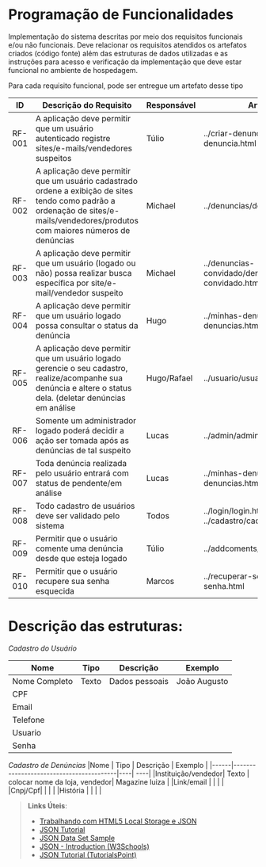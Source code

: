 # Programação de Funcionalidades

Implementação do sistema descritas por meio dos requisitos funcionais e/ou não funcionais. Deve relacionar os requisitos atendidos os artefatos criados (código fonte) além das estruturas de dados utilizadas e as instruções para acesso e verificação da implementação que deve estar funcional no ambiente de hospedagem.

Para cada requisito funcional, pode ser entregue um artefato desse tipo

|ID    | Descrição do Requisito  | Responsável | Artefato |
|------|-----------------------------------------|----| ----|
|RF-001 | A aplicação deve permitir que um usuário autenticado registre sites/e-mails/vendedores suspeitos | Túlio |../criar-denuncia/criar-denuncia.html |
|RF-002| A aplicação deve permitir que um usuário cadastrado ordene a exibição de sites tendo como padrão a ordenação de sites/e-mails/vendedores/produtos com maiores números de denúncias | Michael  |../denuncias/denuncias.html |
|RF-003| A aplicação deve permitir que um usuário (logado ou não) possa realizar busca específica por site/e-mail/vendedor suspeito | Michael  |../denuncias-convidado/denuncias-convidado.html |
|RF-004| A aplicação deve permitir que um usuário logado possa consultar o status da denúncia | Hugo |../minhas-denuncias/minhas-denuncias.html |
|RF-005| A aplicação deve permitir que um usuário logado gerencie o seu cadastro, realize/acompanhe sua denúncia e altere o status dela. (deletar denúncias em análise | Hugo/Rafael |../usuario/usuario.html  |
|RF-006| Somente um administrador logado poderá decidir a ação ser tomada após as denúncias de tal suspeito | Lucas | ../admin/admin.html |
|RF-007| Toda denúncia realizada pelo usuário entrará com status de pendente/em análise | Lucas |../minhas-denuncias/minhas-denuncias.html|
|RF-008| Todo cadastro de usuários deve ser validado pelo sistema | Todos | ../login/login.html  ../cadastro/cadastro.html |
|RF-009| Permitir que o usuário comente uma denúncia desde que esteja logado | Túlio  |../addcoments/addcoments.html | 
|RF-010| Permitir que o usuário recupere sua senha esquecida | Marcos | ../recuperar-senha/recuperar-senha.html |

# Descrição das estruturas:

*Cadastro do Usuário*

|Nome  | Tipo  | Descrição | Exemplo |
|------|-----------------------------------------|----| ----|
| Nome Completo| Texto | Dados pessoais | João Augusto|
|CPF |  |  | |
|Email |  |  | |
|Telefone|  |  | |
|Usuario |  |  | |
|Senha|  |  | |

*Cadastro de Denúncias*
|Nome  | Tipo  | Descrição | Exemplo |
|------|-----------------------------------------|----| ----|
|Instituição/vendedor| Texto | colocar nome da loja, vendedor| Magazine luiza  |
|Link/email |  |  | |
|Cnpj/Cpf|  |  | |
|História |  |  | |


> **Links Úteis**:
>
> - [Trabalhando com HTML5 Local Storage e JSON](https://www.devmedia.com.br/trabalhando-com-html5-local-storage-e-json/29045)
> - [JSON Tutorial](https://www.w3resource.com/JSON)
> - [JSON Data Set Sample](https://opensource.adobe.com/Spry/samples/data_region/JSONDataSetSample.html)
> - [JSON - Introduction (W3Schools)](https://www.w3schools.com/js/js_json_intro.asp)
> - [JSON Tutorial (TutorialsPoint)](https://www.tutorialspoint.com/json/index.htm)
